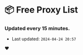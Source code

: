 # :package: Free Proxy List
### Updated every 15 minutes.

- Last updated: `2024-04-24 20:57`

:heart:
